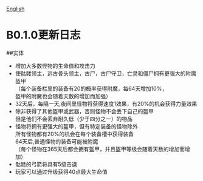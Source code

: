 [English](https://github.com/XiaoYuOvO/MITE-ITE/blob/master/ChangeLogEN.md)
# B0.1.0更新日志
##实体
* 增加大多数怪物的生命值和攻击力
* 使骷髅领主，远古骨头领主，古尸，古尸守卫，亡灵和僵尸拥有更强大的附魔盔甲\
    （每个装备栏里的装备有20的概率获得附魔，每64天增加10%，\
    盔甲的附魔也会随着天数的增加而加强）
* 32天后，每隔一天,夜间里怪物将获得速度1效果，有20%的机会获得力量效果
* 除非获得了其他盔甲或武器，否则怪物不会丢下自己的盔甲\
    但是他们不会丢弃耐久低（少于四分之一）的物品
* 怪物将拥有更强大的盔甲，但有特定装备的怪物除外\
    所有怪物都有20%的机会在每个装备槽中获得装备\
    64天后,普通怪物的装备可能被附魔\
    （每个怪物在365天后都会拥有盔甲，并且盔甲等级会随着天数的增加而增加）
* 骷髅的弓箭将具有5级击退
* 玩家可以通过升级获得40点最大生命值